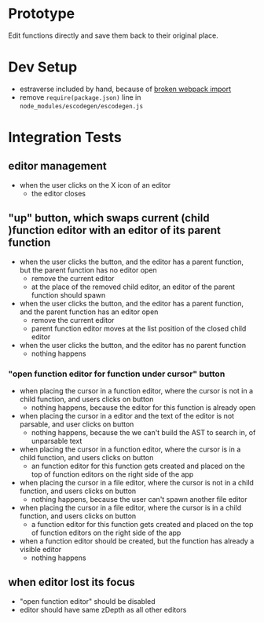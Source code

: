 # Prototype

Edit functions directly and save them back to their original place.

# Dev Setup

* estraverse included by hand, because of [broken webpack import](https://github.com/estools/estraverse/issues/50 )
* remove `require(package.json)` line in `node_modules/escodegen/escodegen.js`

# Integration Tests

## editor management

* when the user clicks on the X icon of an editor
    * the editor closes

## "up" button, which swaps current (child )function editor with an editor of its parent function

* when the user clicks the button, and the editor has a parent function, but the parent function has no editor open
    * remove the current editor
    * at the place of the removed child editor, an editor of the parent function should spawn
* when the user clicks the button, and the editor has a parent function, and the parent function has an editor open
    * remove the current editor
    * parent function editor moves at the list position of the closed child editor
* when the user clicks the button, and the editor has no parent function
    * nothing happens

### "open function editor for function under cursor" button

* when placing the cursor in a function editor, where the cursor is not in a child function, and users clicks on button
    * nothing happens, because the editor for this function is already open
* when placing the cursor in a editor and the text of the editor is not parsable, and user clicks on button
    * nothing happens, because the we can't build the AST to search in, of unparsable text
* when placing the cursor in a function editor, where the cursor is in a child function, and users clicks on button
    * an function editor for this function gets created and placed on the top of function editors on the right side of the app
* when placing the cursor in a file editor, where the cursor is not in a child function, and users clicks on button
    * nothing happens, because the user can't spawn another file editor
* when placing the cursor in a file editor, where the cursor is in a child function, and users clicks on button
    * a function editor for this function gets created and placed on the top of function editors on the right side of the app
* when a function editor should be created, but the function has already a visible editor
    * nothing happens

## when editor lost its focus

* "open function editor" should be disabled
* editor should have same zDepth as all other editors
